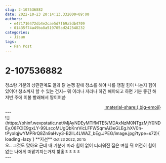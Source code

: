 ```yaml
---
slug: 2-107536882
date: 2022-10-23 20:14:13.332000+09:00
authors:
  - e471716472db4e2cae5d7f69a5db4709
  - 01435f74a49ba8a519705ad242348232
categories:
  - Jisun
tags:
  - Fan Post
---
```


# 2-107536882

<div class="post-container" markdown="1">
<div class="content-container md-sidebar__scrollwrap" markdown="1">

청소랑 기분의 상관관계도 알과 닭 논쟁 같애 청소를 해야 나를 챙길 힘이 나는지 힘이 있어야 청소까지 할 수 있는 건지~ 뭐 이러나 저러나 하긴 해야되고 하면 기분 좋긴 해 저번 주에 이불 빨래해서 짱이어씀

</div>
</div>

<div style="text-align: right;" markdown="1">
<a href="https://weverse.io/fromis9/fanpost/2-107536882" style="text-align: right;">:material-share:{.big-emoji}</a>
</div>
---

<div class="comments-container md-sidebar__scrollwrap" markdown="1">
<div class="comment" markdown="1">
<div class='id-container' markdown="1">
![](https://phinf.wevpstatic.net/MjAyNDEyMTlfMTE5/MDAxNzM0NTgzMjY0NDEy.08FClE9gxLY-99LscoMUgQbKnrVicLFFWSqmAi3eGLEg.hXV0n-tPyoIqjwYMPRrQ8Zn9aHvy3-B2llL4LWAZ_bEg.JPEG/image.jpg?type=s72){ loading=lazy }
**<span class="artist">지선</span>** <small>Oct 23 2022, 20:15</small><br>
</div>
<div class='comment-body' markdown="1">
오.. 그것도 맞아요 근데 내 기분에 따라 힘이 없어 더러워진 집은 며칠 뒤 여전히 힘이 없는 나에게 떠맡겨지는거지 핳홓ㅎㅎㅎㅎ
</div>
</div>
</div>
---
